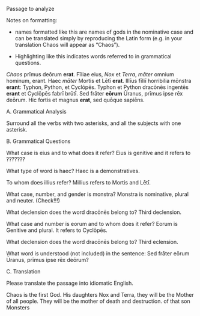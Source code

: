 Passage to analyze

Notes on formatting:

- names formatted like this are names of gods in the nominative case and can be translated simply by reproducing the Latin form (e.g. in your translation Chaos will appear as “Chaos”).

- Highlighting like this indicates words referred to in grammatical questions.

*Chaos* prīmus deōrum **erat**. Fīliae eius, *Nox* et *Terra*, *māter* omnium hominum, erant. Haec *māter* Mortis et Lētī **erat**. Illīus fīliī horribilia mōnstra **erant**: Typhon, Python, et Cyclōpēs. Typhon et Python dracōnēs ingentēs **erant** et Cyclōpēs fabrī brūtī. Sed frāter **eōrum** Ūranus, prīmus ipse rēx deōrum. Hic fortis et magnus **erat**, sed quōque sapiēns.

A. Grammatical Analysis

Surround all the verbs with two asterisks, and all the subjects with one asterisk.


B. Grammatical Questions

What case is eius and to what does it refer? Eius is genitive and it refers to ???????

What type of word is haec? Haec is a demonstratives.

To whom does illius refer? Millius refers to Mortis and Lētī.

What case, number, and gender is monstra? Monstra is nominative, plural and neuter. (Check!!!)

What declension does the word dracōnēs belong to? Third declension.

What case and number is eorum and to whom does it refer? Eorum is Genitive and plural. It refers to Cyclōpēs.

What declension does the word dracōnēs belong to?  Third eclension.

What word is understood (not included) in the sentence: Sed frāter eōrum Ūranus, prīmus ipse rēx deōrum?

C. Translation

Please translate the passage into idiomatic English.

Chaos is the first God. His daughters Nox and Terra, they will be the Mother of all people. They will be the mother of death and destruction.   of that son   Monsters
